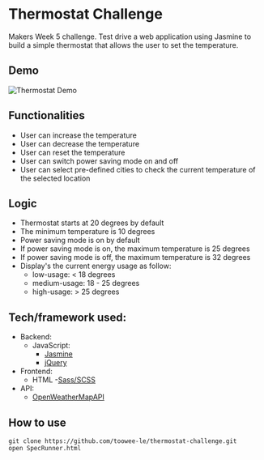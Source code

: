 # Thermostat Challenge
Makers Week 5 challenge. Test drive a web application using Jasmine to build a simple thermostat that allows the user to set the temperature.


## Demo
![Thermostat Demo](demo.gif)

## Functionalities
* User can increase the temperature
* User can decrease the temperature
* User can reset the temperature
* User can switch power saving mode on and off
* User can select pre-defined cities to check the current temperature of the selected location

## Logic
* Thermostat starts at 20 degrees by default
* The minimum temperature is 10 degrees
* Power saving mode is on by default
* If power saving mode is on, the maximum temperature is 25 degrees
* If power saving mode is off, the maximum temperature is 32 degrees
* Display's the current energy usage as follow:
  - low-usage: < 18 degrees
  - medium-usage: 18 - 25 degrees
  - high-usage: > 25 degrees

## Tech/framework used:
- Backend:
  - JavaScript:
    - [Jasmine](https://jasmine.github.io/)
    - [jQuery](https://jquery.com/)
- Frontend:
  - HTML
  -[Sass/SCSS](https://sass-lang.com/)
- API:
  - [OpenWeatherMapAPI](https://openweathermap.org/current)

## How to use
```
git clone https://github.com/toowee-le/thermostat-challenge.git
open SpecRunner.html
```